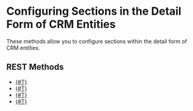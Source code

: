 # Configuring Sections in the Detail Form of CRM Entities

These methods allow you to configure sections within the detail form of CRM entities.

## REST Methods

- [{#T}](./crm-item-details-configuration-get.md)
- [{#T}](./crm-item-details-configuration-set.md)
- [{#T}](./crm-item-details-configuration-reset.md)
- [{#T}](./crm-item-details-configuration-forceCommonScopeForAll.md)